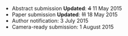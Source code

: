 * Abstract submission **Updated**: ~~4~~ 11 May 2015
* Paper submission **Updated**:  ~~11~~ 18 May 2015
* Author notification:     3 July 2015
* Camera-ready submission:  1 August 2015
